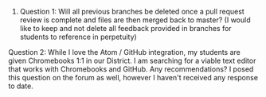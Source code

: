 1.  Question 1:  Will all previous branches be deleted once a pull request review is complete and files are then merged back to master?  (I would like to keep and not delete all feedback provided in branches for students to reference in perpetuity)

Question 2:  While I love the Atom / GitHub integration, my students are given Chromebooks 1:1 in our District.  I am searching for a viable text editor that works with Chromebooks and GitHub.  Any recommendations?  I posed this question on the forum as well, however I haven't received any response to date.
